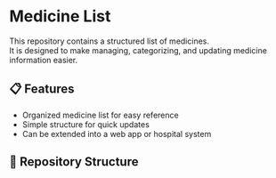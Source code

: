 # Medicine List

This repository contains a structured list of medicines.  
It is designed to make managing, categorizing, and updating medicine information easier.

## 📋 Features
- Organized medicine list for easy reference  
- Simple structure for quick updates  
- Can be extended into a web app or hospital system  

## 📂 Repository Structure
